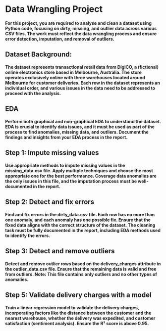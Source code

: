 # Data Wrangling Project

#### For this project, you are required to analyse and clean a dataset using Python code, focusing on dirty, missing, and outlier data across various CSV files. The work must reflect the data wrangling process and ensure error detection, imputation, and removal of outliers. 

## Dataset Background:

#### The dataset represents transactional retail data from DigiCO, a (fictional) online electronics store based in Melbourne, Australia. The store operates exclusively online with three warehouses located around Melbourne for customer deliveries. Each row in the dataset represents an individual order, and various issues in the data need to be addressed to proceed with the analysis.

## EDA

#### Perform both graphical and non-graphical EDA to understand the dataset. EDA is crucial to identify data issues, and it must be used as part of the process to find anomalies, missing data, and outliers. Document the findings and insights from your EDA process in the report. 

## Step 1: Impute missing values

#### Use appropriate methods to impute missing values in the missing_data.csv file. Apply multiple techniques and choose the most appropriate one for the best performance. Coverage data anomalies are the only issues in this file, and the imputation process must be well-documented in the report. 

## Step 2: Detect and fix errors

#### Find and fix errors in the dirty_data.csv file. Each row has no more than one anomaly, and each anomaly has one possible fix. Ensure that the fixed data aligns with the correct structure of the dataset. The cleaning task must be fully documented in the report, including EDA methods used to identify the errors. 

## Step 3: Detect and remove outliers

#### Detect and remove outlier rows based on the delivery_charges attribute in the outlier_data.csv file. Ensure that the remaining data is valid and free from outliers. Note: This file contains only outliers and no other types of anomalies. 

## Step 5: Validate delivery charges with a model

#### Train a linear regression model to validate the delivery charges, incorporating factors like the distance between the customer and the nearest warehouse, whether the delivery was expedited, and customer satisfaction (sentiment analysis). Ensure the R² score is above 0.95.

